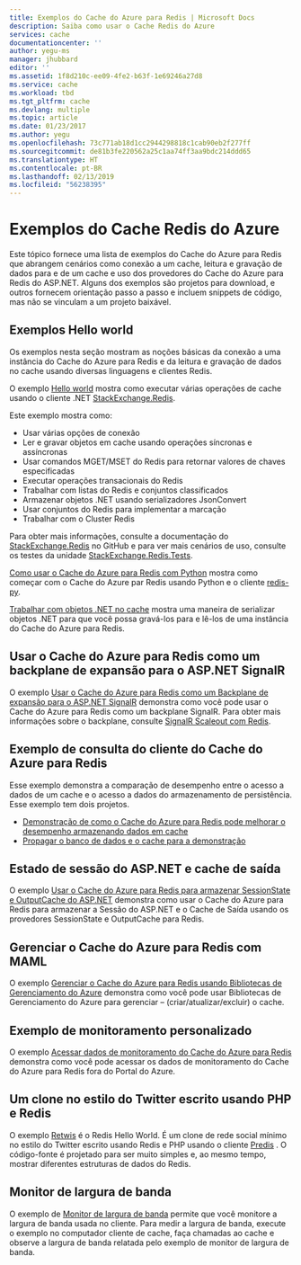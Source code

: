 ```yaml
---
title: Exemplos do Cache do Azure para Redis | Microsoft Docs
description: Saiba como usar o Cache Redis do Azure
services: cache
documentationcenter: ''
author: yegu-ms
manager: jhubbard
editor: ''
ms.assetid: 1f8d210c-ee09-4fe2-b63f-1e69246a27d8
ms.service: cache
ms.workload: tbd
ms.tgt_pltfrm: cache
ms.devlang: multiple
ms.topic: article
ms.date: 01/23/2017
ms.author: yegu
ms.openlocfilehash: 73c771ab18d1cc2944298818c1cab90eb2f277ff
ms.sourcegitcommit: de81b3fe220562a25c1aa74ff3aa9bdc214ddd65
ms.translationtype: HT
ms.contentlocale: pt-BR
ms.lasthandoff: 02/13/2019
ms.locfileid: "56238395"
---
```

# <a name="azure-cache-for-redis-samples"></a>Exemplos do Cache Redis do Azure
Este tópico fornece uma lista de exemplos do Cache do Azure para Redis que abrangem cenários como conexão a um cache, leitura e gravação de dados para e de um cache e uso dos provedores do Cache do Azure para Redis do ASP.NET. Alguns dos exemplos são projetos para download, e outros fornecem orientação passo a passo e incluem snippets de código, mas não se vinculam a um projeto baixável.

## <a name="hello-world-samples"></a>Exemplos Hello world
Os exemplos nesta seção mostram as noções básicas da conexão a uma instância do Cache do Azure para Redis e da leitura e gravação de dados no cache usando diversas linguagens e clientes Redis.

O exemplo [Hello world](https://github.com/rustd/RedisSamples/tree/master/HelloWorld) mostra como executar várias operações de cache usando o cliente .NET [StackExchange.Redis](https://github.com/StackExchange/StackExchange.Redis).

Este exemplo mostra como:

* Usar várias opções de conexão
* Ler e gravar objetos em cache usando operações síncronas e assíncronas
* Usar comandos MGET/MSET do Redis para retornar valores de chaves especificadas
* Executar operações transacionais do Redis
* Trabalhar com listas do Redis e conjuntos classificados
* Armazenar objetos .NET usando serializadores JsonConvert
* Usar conjuntos do Redis para implementar a marcação
* Trabalhar com o Cluster Redis

Para obter mais informações, consulte a documentação do [StackExchange.Redis](https://github.com/StackExchange/StackExchange.Redis) no GitHub e para ver mais cenários de uso, consulte os testes da unidade [StackExchange.Redis.Tests](https://github.com/StackExchange/StackExchange.Redis/tree/master/tests).

[Como usar o Cache do Azure para Redis com Python](cache-python-get-started.md) mostra como começar com o Cache do Azure par Redis usando Python e o cliente [redis-py](https://github.com/andymccurdy/redis-py).

[Trabalhar com objetos .NET no cache](cache-dotnet-how-to-use-azure-redis-cache.md#work-with-net-objects-in-the-cache) mostra uma maneira de serializar objetos .NET para que você possa gravá-los para e lê-los de uma instância do Cache do Azure para Redis. 

## <a name="use-azure-cache-for-redis-as-a-scale-out-backplane-for-aspnet-signalr"></a>Usar o Cache do Azure para Redis como um backplane de expansão para o ASP.NET SignalR
O exemplo [Usar o Cache do Azure para Redis como um Backplane de expansão para o ASP.NET SignalR](https://github.com/rustd/RedisSamples/tree/master/RedisAsSignalRBackplane) demonstra como você pode usar o Cache do Azure para Redis como um backplane SignalR. Para obter mais informações sobre o backplane, consulte [SignalR Scaleout com Redis](https://www.asp.net/signalr/overview/performance/scaleout-with-redis).

## <a name="azure-cache-for-redis-customer-query-sample"></a>Exemplo de consulta do cliente do Cache do Azure para Redis
Esse exemplo demonstra a comparação de desempenho entre o acesso a dados de um cache e o acesso a dados do armazenamento de persistência. Esse exemplo tem dois projetos.

* [Demonstração de como o Cache do Azure para Redis pode melhorar o desempenho armazenando dados em cache](https://github.com/rustd/RedisSamples/tree/master/RedisCacheCustomerQuerySample)
* [Propagar o banco de dados e o cache para a demonstração](https://github.com/rustd/RedisSamples/tree/master/SeedCacheForCustomerQuerySample)

## <a name="aspnet-session-state-and-output-caching"></a>Estado de sessão do ASP.NET e cache de saída
O exemplo [Usar o Cache do Azure para Redis para armazenar SessionState e OutputCache do ASP.NET](https://github.com/rustd/RedisSamples/tree/master/SessionState_OutputCaching) demonstra como usar o Cache do Azure para Redis para armazenar a Sessão do ASP.NET e o Cache de Saída usando os provedores SessionState e OutputCache para Redis.

## <a name="manage-azure-cache-for-redis-with-maml"></a>Gerenciar o Cache do Azure para Redis com MAML
O exemplo [Gerenciar o Cache do Azure para Redis usando Bibliotecas de Gerenciamento do Azure](https://github.com/rustd/RedisSamples/tree/master/ManageCacheUsingMAML) demonstra como você pode usar Bibliotecas de Gerenciamento do Azure para gerenciar – (criar/atualizar/excluir) o cache. 

## <a name="custom-monitoring-sample"></a>Exemplo de monitoramento personalizado
O exemplo [Acessar dados de monitoramento do Cache do Azure para Redis](https://github.com/rustd/RedisSamples/tree/master/CustomMonitoring) demonstra como você pode acessar os dados de monitoramento do Cache do Azure para Redis fora do Portal do Azure.

## <a name="a-twitter-style-clone-written-using-php-and-redis"></a>Um clone no estilo do Twitter escrito usando PHP e Redis
O exemplo [Retwis](https://github.com/SyntaxC4-MSFT/retwis) é o Redis Hello World. É um clone de rede social mínimo no estilo do Twitter escrito usando Redis e PHP usando o cliente [Predis](https://github.com/nrk/predis) . O código-fonte é projetado para ser muito simples e, ao mesmo tempo, mostrar diferentes estruturas de dados do Redis.

## <a name="bandwidth-monitor"></a>Monitor de largura de banda
O exemplo de [Monitor de largura de banda](https://github.com/JonCole/SampleCode/tree/master/BandWidthMonitor) permite que você monitore a largura de banda usada no cliente. Para medir a largura de banda, execute o exemplo no computador cliente de cache, faça chamadas ao cache e observe a largura de banda relatada pelo exemplo de monitor de largura de banda.

